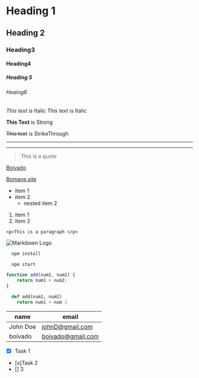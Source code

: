 <!-- Headings -->

# Heading 1

## Heading 2

### Heading3

#### Heading4

##### Heading 5

###### Heaing6

<!-- Italics -->

_This text is_ Italic
_This text_ is Italic

<!-- Strong -->

**This Text** is Strong

<!-- Strike Through -->

~~This text~~ is StrikeThrough

<!-- Horizontal line -->

---

---

<!-- Blockquote -->

> This is a quote

<!-- Links -->

[Boivado](https://bomane.site/)

[Bomane.site](https://bomane.site 'Boivado')

<!-- ul -->

-   item 1
-   item 2
    -   nested item 2

<!-- ol -->

1. item 1
2. item 2

<!-- inline code block
-->

`<p>This is a paragraph </p>`

<!-- Images -->

![Markdown Logo](https://markdown-here.com/img/navbarLogin1.png)

<!-- Github Markdowns -->

<!-- Code Blocks -->

```bash
  npm install

  npm start
```

```javascript
function add(num1, num2) {
    return num1 + num2;
}
```

```Python
  def add(num1, num2)
    return num1 + num 2
```

<!-- Tables -->

| name     | email             |
| -------- | ----------------- |
| John Doe | johnD@gmail.com   |
| boivado  | boivado@gmail.com |

<!-- Task List -->

-   [x] Task 1
-   [x]Task 2
-   [] 3
